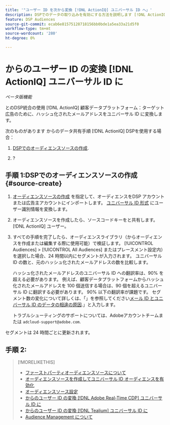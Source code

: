 ```yaml
---
title: '"ユーザー ID を次から変換 [!DNL ActionIQ] ユニバーサル ID へ」'
description: DSPでのデータの取り込みを有効にする方法を説明します [!DNL ActionIQ] ファーストパーティセグメント」を参照してください。
feature: DSP Audiences
source-git-commit: ecab6e81575128718156bb0bde1a5ea33a21d5f0
workflow-type: tm+mt
source-wordcount: '280'
ht-degree: 0%

---
```


# からのユーザー ID の変換 [!DNL ActionIQ] ユニバーサル ID に

*ベータ版機能*

とのDSP統合の使用 [!DNL ActionIQ] 顧客データプラットフォーム：ターゲット広告のために、ハッシュ化されたメールアドレスをユニバーサル ID に変換します。

次のものがあります <!-- NN --> からのデータ共有手順 [!DNL ActionIQ] DSPを使用する場合：

1. [DSPでのオーディエンスソースの作成](#source-create).

1. ?

## 手順 1:DSPでのオーディエンスソースの作成 {#source-create}

1. [オーディエンスソースの作成](source-create.md) を指定して、オーディエンスをDSP アカウントまたは広告主アカウントにインポートします。 [ユニバーサル ID 形式](source-about.md) にユーザー識別情報を変換します。

1. オーディエンスソースを作成したら、ソースコードキーをと共有します。 [!DNL ActionIQ] ユーザー。

1. すべての手順を完了したら、オーディエンスライブラリ（からオーディエンスを作成または編集する際に使用可能）で検証します。 [!UICONTROL Audiences] > [!UICONTROL All Audiences] またはプレースメント設定内）を選択した場合、24 時間以内にセグメントが入力されます。 ユニバーサル ID の数と、元のハッシュ化されたメールアドレスの数を比較します。

   ハッシュ化されたメールアドレスのユニバーサル ID への翻訳率は、90% を超える必要があります。 例えば、顧客データプラットフォームからハッシュ化されたメールアドレスを 100 個送信する場合は、90 個を超えるユニバーサル ID に翻訳する必要があります。 90% 以下の翻訳率が課題です。 セグメント数の変化について詳しくは、「」を参照してください[メール ID とユニバーサル ID のデータの相違の原因](#universal-ids-data-variances).」と入力します。

   トラブルシューティングのサポートについては、Adobeアカウントチームまたは `adcloud-support@adobe.com`.

セグメントは 24 時間ごとに更新されます。

## 手順 2:

>[!MORELIKETHIS]
>
>* [ファーストパーティオーディエンスソースについて](/help/dsp/audiences/sources/source-about.md)
>* [オーディエンスソースを作成してユニバーサル ID オーディエンスを有効化](source-create.md)
>* [オーディエンスソース設定](source-settings.md)
>* [からのユーザー ID の変換 [!DNL Adobe Real-Time CDP] ユニバーサル ID に](/help/dsp/audiences/sources/source-adobe-rtcdp.md)
>* [からのユーザー ID の変換 [!DNL Tealium] ユニバーサル ID に](/help/dsp/audiences/sources/source-tealium.md)
>* [Audience Management について](/help/dsp/audiences/audience-about.md)
